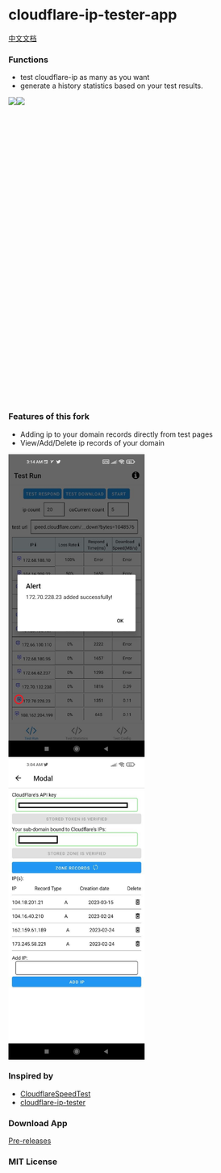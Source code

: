 # cloudflare-ip-tester-app

[中文文档](./README.MD)

### Functions

- test cloudflare-ip as many as you want
- generate a history statistics based on your test results.

<div style="display: flex;flex-flow:row wrap;">
    <img src="./assets/images/test-run-min.jpg" height="600">
    <img src="./assets/images/test-statistics-min.jpg" height="600">
</div>

### Features of this fork
- Adding ip to your domain records directly from test pages
- View/Add/Delete ip records of your domain
<div style="display: flex;flex-flow:row wrap;">
    <img src="./assets/images/test-page.jpg" height="600">
    <img src="./assets/images/cf-page.jpg" height="600">
</div>

### Inspired by

- [CloudflareSpeedTest](https://github.com/XIU2/CloudflareSpeedTest)
- [cloudflare-ip-tester](https://github.com/TulvL/cloudflare-ip-tester)

### Download App

[Pre-releases](https://github.com/lingwndr/cloudflare-ip-tester-app/releases)

### MIT License
